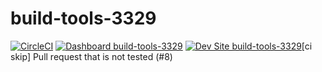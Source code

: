 # build-tools-3329

[![CircleCI](https://circleci.com/gh/pantheon-ci-bot/build-tools-3329.svg?style=shield)](https://circleci.com/gh/pantheon-ci-bot/build-tools-3329)
[![Dashboard build-tools-3329](https://img.shields.io/badge/dashboard-build_tools_3329-yellow.svg)](https://dashboard.pantheon.io/sites/9608b851-04d0-41b2-9c48-ee34592e3221#dev/code)
[![Dev Site build-tools-3329](https://img.shields.io/badge/site-build_tools_3329-blue.svg)](http://dev-build-tools-3329.pantheonsite.io/)[ci skip] Pull request that is not tested (#8)
